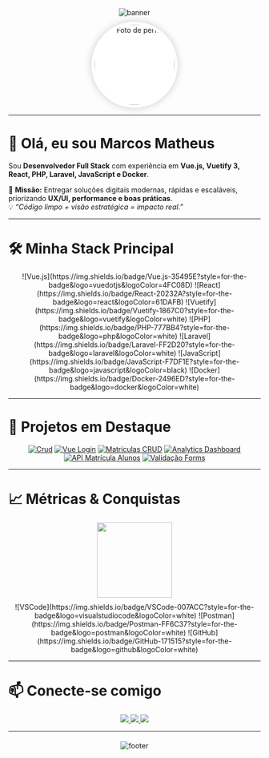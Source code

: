 <!-- Banner animado -->
<div align="center">
  <img src="https://capsule-render.vercel.app/api?type=waving&color=0A66C2&height=200&section=header&text=👨‍💻+Marcos+Matheus&fontSize=42&fontColor=ffffff&animation=twinkling&fontAlignY=35" alt="banner" />
</div>

<!-- Foto Perfil -->
<div align="center" style="margin-top: 10px;">
  <img src="https://avatars.githubusercontent.com/u/116637532?v=4" alt="Foto de perfil" height="160" 
       style="border-radius: 50%; background:white; padding:6px; box-shadow: 0 0 15px rgba(0,0,0,0.2);" />
</div>

---

# 👋 Olá, eu sou Marcos Matheus

Sou **Desenvolvedor Full Stack** com experiência em **Vue.js, Vuetify 3, React, PHP, Laravel, JavaScript e Docker**.  

🚀 **Missão:** Entregar soluções digitais modernas, rápidas e escaláveis, priorizando **UX/UI, performance e boas práticas**.  
💡 *“Código limpo + visão estratégica = impacto real.”*

---

# 🛠️ Minha Stack Principal

<div align="center" style="margin-top: 10px;">
  ![Vue.js](https://img.shields.io/badge/Vue.js-35495E?style=for-the-badge&logo=vuedotjs&logoColor=4FC08D)
  ![React](https://img.shields.io/badge/React-20232A?style=for-the-badge&logo=react&logoColor=61DAFB)
  ![Vuetify](https://img.shields.io/badge/Vuetify-1867C0?style=for-the-badge&logo=vuetify&logoColor=white)
  ![PHP](https://img.shields.io/badge/PHP-777BB4?style=for-the-badge&logo=php&logoColor=white)
  ![Laravel](https://img.shields.io/badge/Laravel-FF2D20?style=for-the-badge&logo=laravel&logoColor=white)
  ![JavaScript](https://img.shields.io/badge/JavaScript-F7DF1E?style=for-the-badge&logo=javascript&logoColor=black)
  ![Docker](https://img.shields.io/badge/Docker-2496ED?style=for-the-badge&logo=docker&logoColor=white)
</div>

---

# 🌟 Projetos em Destaque

<div align="center" style="margin-top: 10px;">

[![Crud](https://img.shields.io/badge/Crud-Vue3_Vuetify-blue?style=for-the-badge&logo=vue.js)](https://github.com/1Matheusc1/Crud)
[![Vue Login](https://img.shields.io/badge/VueLogin-Vuetify3-green?style=for-the-badge&logo=vuetify)](https://github.com/1Matheusc1/vue-login-vuetify)
[![Matrículas CRUD](https://img.shields.io/badge/Matriculas-CRUD-purple?style=for-the-badge&logo=vue.js)](https://github.com/1Matheusc1/matriculas-crud-vue-vuetify)
[![Analytics Dashboard](https://img.shields.io/badge/Analytics-Dashboard-orange?style=for-the-badge&logo=react)](https://github.com/1Matheusc1/_analytics-dashboard)
[![API Matrícula Alunos](https://img.shields.io/badge/API-MatriculaAlunos-red?style=for-the-badge&logo=laravel)](https://github.com/1Matheusc1/api-matricula-alunos)
[![Validação Forms](https://img.shields.io/badge/Validação-Forms-blueviolet?style=for-the-badge&logo=javascript)](https://github.com/1Matheusc1/Valida-o-Forms)

</div>

---

# 📈 Métricas & Conquistas

<div align="center" style="margin-top: 10px;">

<!-- Principais linguagens -->
<img src="https://github-readme-stats.vercel.app/api/top-langs/?username=1Matheusc1&layout=compact&theme=tokyonight&hide_border=true&locale=pt-br" height="150" />

<!-- Badges de habilidades adicionais -->
<div style="margin-top: 10px;">
  ![VSCode](https://img.shields.io/badge/VSCode-007ACC?style=for-the-badge&logo=visualstudiocode&logoColor=white)
  ![Postman](https://img.shields.io/badge/Postman-FF6C37?style=for-the-badge&logo=postman&logoColor=white)
  ![GitHub](https://img.shields.io/badge/GitHub-171515?style=for-the-badge&logo=github&logoColor=white)
</div>

</div>

---

# 📫 Conecte-se comigo

<div align="center" style="margin-top: 10px;">
  <a href="https://www.linkedin.com/in/marcos-matheus-34a257304" target="_blank">
    <img src="https://img.shields.io/badge/LinkedIn-0A66C2?style=for-the-badge&logo=linkedin&logoColor=white" />
  </a>
  <a href="https://github.com/1Matheusc1" target="_blank">
    <img src="https://img.shields.io/badge/GitHub-171515?style=for-the-badge&logo=github&logoColor=white" />
  </a>
  <a href="https://www.instagram.com/https.theus___" target="_blank">
    <img src="https://img.shields.io/badge/Instagram-E4405F?style=for-the-badge&logo=instagram&logoColor=white" />
  </a>
</div>

---

<!-- Rodapé animado -->
<div align="center" style="margin-top: 20px;">
  <img src="https://capsule-render.vercel.app/api?type=waving&color=0A66C2&height=120&section=footer" alt="footer"/>
</div>

